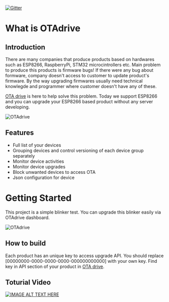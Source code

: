 [![Gitter](https://badges.gitter.im/otadrive/community.svg)](https://gitter.im/otadrive/community?utm_source=badge&utm_medium=badge&utm_campaign=pr-badge)

# What is OTAdrive

## Introduction

There are many companies that produce products based on hardwares such as ESP8266, RaspberryPi, STM32 microcintrollers etc. Main problem to produce this products is firmware bugs! If there were any bug about formware, company doesn't access to customer to update product's firmware. By the way upgrading firmwares usually need technical knowlegde and programmer where customer doesn't have any of these.

[OTA drive](http://www.otadrive.com) is here to help solve this problem. Today we support ESP8266 and you can upgrade your ESP8266 based product without any server developing.

![OTAdrive](/documents/img/loop.jpg)

## Features

* Full list of your devices
* Grouping devices and control versioning of each device group separately
* Monitor device activities
* Monitor device upgrades
* Block unwanted devices to access OTA
* Json configuration for device

# Getting Started

This project is a simple blinker test. You can upgrade this blinker easily via OTAdrive dashboard.

![OTAdrive](/documents/img/esploop.jpg)


## How to build

Each product has an unique key to access upgrade API. You should replace [00000000-0000-0000-0000-000000000000] with your own key. Find key in API section of your product in [OTA drive](http://www.otadrive.com).

## Toturial Video

[![IMAGE ALT TEXT HERE](https://img.youtube.com/vi/TnZph-ftoWo/0.jpg)](https://www.youtube.com/embed/TnZph-ftoWo)
